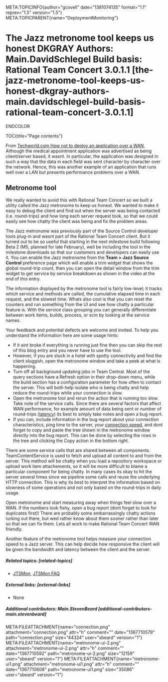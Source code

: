 META:TOPICINFO{author="gcovell" date="1381074135" format="1.1"
reprev="1.5" version="1.5"}
META:TOPICPARENT{name="DeploymentMonitoring"}

# The Jazz metronome tool keeps us honest DKGRAY Authors: Main.DavidSchlegel Build basis: Rational Team Concert 3.0.1.1 [the-jazz-metronome-tool-keeps-us-honest-dkgray-authors-main.davidschlegel-build-basis-rational-team-concert-3.0.1.1]

ENDCOLOR

TOC{title="Page contents"}

From [Techworld.com How not to deploy an application over a
WAN](http://features.techworld.com/networking/2804/how-not-to-deploy-an-application-over-a-wan/),
Although the medical appointment application was advertised as being
client/server based, it wasnt. In particular, the application was
designed in such a way that the data in each field was sent character by
character over the network. Hence, this was another example of an
application that runs well over a LAN but presents performance problems
over a WAN.

## Metronome tool

We really wanted to avoid this with Rational Team Concert so we built a
utility called the Jazz metronome to keep us honest. We wanted to make
it easy to debug the client and find out when the server was being
contacted (i.e. round-trips) and how long each server request took, so
that we could easily see how chatty the client was being and fix the
problem areas.

The Jazz metronome was previously part of the Source Control developer
tools plug-in and wasnt part of the Rational Team Concert client. But it
turned out to be so useful that starting in the next milestone build
following Beta 2 (M5, planned for late February), well be including the
tool in the milestone downloads so that our customers and developers can
easily use it. You can enable the Jazz metronome from the **Team \> Jazz
Source Control** preference page which will enable a trim widget that
shows the global round-trip count, then you can open the detail window
from the trim widget to get service by service breakdown as shown in the
video at the end of this entry.

The information displayed by the metronome tool is fairly low-level; it
tracks which service and methods are called, the cumulative elapsed time
in each request, and the slowest time. Whats also cool is that you can
reset the counters and run something from the UI and see how chatty a
particular feature is. With the service class grouping you can generally
differentiate between work items, builds, process, or scm by looking at
the service names.

Your feedback and potential defects are welcome and invited. To help you
understand the information here are some usage hints:

-   If it aint broke if everything is running just fine then you can
    skip the rest of this blog entry and you never have to use the tool.
-   However, if you are stuck in a hotel with spotty connectivity and
    find the client sluggish, open the metronome window and take a peek
    at what is happening.
-   Turn off all background updating jobs in Team Central. Most of the
    query sections have a Refresh option in their drop-down menu, while
    the build section has a configuration parameter for how often to
    contact the server. This will both help isolate who is being chatty
    and help reduce the round-trips while your connection is slow.
-   Open the metronome tool and rerun the action that is running too
    slow. Take note of the service calls. Since there are several
    factors that affect WAN performance, for example amount of data
    being sent or number of round-trips
    ([latency](http://en.wikipedia.org/wiki/Latency_28engineering29))
    its best to simply take notes and open a bug report.
-   If you can, include information in the bug report about your
    connection characteristics, ping time to the server, your
    [connection speed](http://www.speedtest.net/), and dont forget to
    copy and paste the tree shown in the metronome window directly into
    the bug report. This can be done by selecting the rows in the tree
    and clicking the Copy action in the bottom right.

There are some service calls that are shared between all components.
TeamContentService is used to fetch and upload all content to and from
the server. This method will be chatty when you load a repository
workspace or upload work item attachements, so it will be more difficult
to blame a particular component for being chatty. In many cases its okay
to hit the server several times since we pipeline some calls and reuse
the underlying HTTP connection. This is why its best to interpret the
information based on slowness of some operations and not only based on
the round-trips in daily usage.

Open metronome and start measuring away when things feel slow over a
WAN. If the numbers look fishy, open a bug report (dont forget to look
for duplicates first)! There are probably some embarrassingly chatty
actions lurking out there, but wed rather know about them sooner rather
than later so that we can fix them. Lets all work to make Rational Team
Concert WAN friendly.

Another feature of the metronome tool helps measure your connection
speed to a Jazz server. This can help decide how responsive the client
will be given the bandwidth and latency between the client and the
server.

##### Related topics: [related-topics]

-   [JTSMon](JTSMonTool), [JTSMon FAQ](JTSMonFAQ)

##### External links: [external-links]

-   None

##### Additional contributors: Main.StevenBeard [additional-contributors-main.stevenbeard]

META:FILEATTACHMENT{name="connection.png" attachment="connection.png"
attr="h" comment="" date="1367710579" path="connection.png" size="44324"
user="sbeard" version="1"} META:FILEATTACHMENT{name="metronome-ui-2.png"
attachment="metronome-ui-2.png" attr="h" comment="" date="1367710592"
path="metronome-ui-2.png" size="12159" user="sbeard" version="1"}
META:FILEATTACHMENT{name="metronome-ui1.png"
attachment="metronome-ui1.png" attr="h" comment="" date="1367710608"
path="metronome-ui1.png" size="35086" user="sbeard" version="1"}

